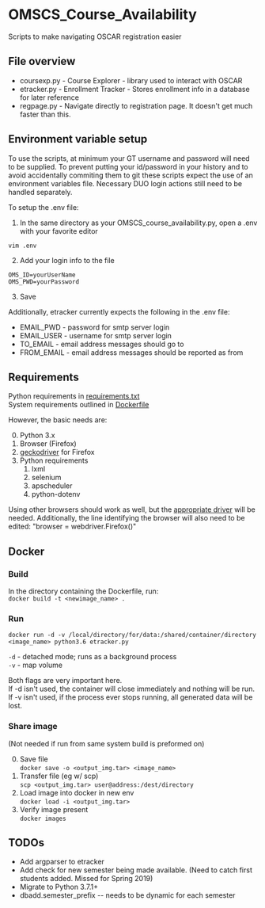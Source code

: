 
# OMSCS_Course_Availability

Scripts to make navigating OSCAR registration easier

## File overview
- coursexp.py - Course Explorer - library used to interact with OSCAR
- etracker.py - Enrollment Tracker - Stores enrollment info in a database for later reference
- regpage.py - Navigate directly to registration page. It doesn't get much faster than this.

## Environment variable setup

To use the scripts, at minimum your GT username and password will need to be supplied.
To prevent putting your id/password in your history and to avoid accidentally commiting
them to git these scripts expect the use of an environment variables file.
Necessary DUO login actions still need to be handled separately.

To setup the .env file:
1) In the same directory as your OMSCS_course_availability.py,
open a .env with your favorite editor
```
vim .env
```

2) Add your login info to the file
```
OMS_ID=yourUserName
OMS_PWD=yourPassword
```

3) Save

Additionally, etracker currently expects the following in the .env file:
- EMAIL_PWD - password for smtp server login
- EMAIL_USER - username for smtp server login
- TO_EMAIL - email address messages should go to
- FROM_EMAIL - email address messages should be reported as from


## Requirements
Python requirements in [requirements.txt](requirements.txt)  
System requirements outlined in [Dockerfile](Dockerfile)

However, the basic needs are:

0. Python 3.x
1. Browser (Firefox)
2. [geckodriver](https://github.com/mozilla/geckodriver/releases) for Firefox
3. Python requirements  
    1. lxml
    2. selenium
    3. apscheduler
    4. python-dotenv

Using other browsers should work as well, but the [appropriate driver](https://seleniumhq.github.io/docs/wd.html#quick_reference) will be needed.
Additionally, the line identifying the browser will also need to be edited:
"browser = webdriver.Firefox()"

## Docker
### Build
In the directory containing the Dockerfile, run:  
`docker build -t <newimage_name> .`

### Run
`docker run -d -v /local/directory/for/data:/shared/container/directory <image_name> python3.6 etracker.py`

`-d` - detached mode; runs as a background process  
`-v` - map volume

Both flags are very important here.  
If -d isn't used, the container will close immediately and nothing will be run.  
If -v isn't used, if the process ever stops running, all generated data will be lost.

### Share image 

(Not needed if run from same system build is preformed on)  

0. Save file  
`docker save -o <output_img.tar> <image_name>`
1. Transfer file (eg w/ scp)  
`scp <output_img.tar> user@address:/dest/directory`
2. Load image into docker in new env  
`docker load -i <output_img.tar>`
3. Verify image present  
`docker images`

## TODOs
- Add argparser to etracker
- Add check for new semester being made available. (Need to catch first students added. Missed for Spring 2019)
- Migrate to Python 3.7.1+
- dbadd.semester_prefix -- needs to be dynamic for each semester